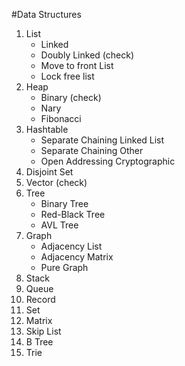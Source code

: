 #Data Structures
1. List
	+ Linked
	+ Doubly Linked (check)
	+ Move to front List
	+ Lock free list
2. Heap
	+ Binary (check)
	+ Nary
	+ Fibonacci
3. Hashtable
	+ Separate Chaining Linked List
	+ Separate Chaining Other
	+ Open Addressing Cryptographic
4. Disjoint Set
5. Vector (check)
6. Tree
	+ Binary Tree
	+ Red-Black Tree
	+ AVL Tree
7. Graph
	+ Adjacency List
	+ Adjacency Matrix
	+ Pure Graph
8. Stack
9. Queue
10. Record
11. Set
12. Matrix
13. Skip List
14. B Tree
15. Trie
